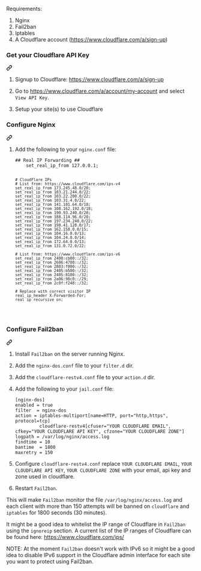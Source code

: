<p dir="auto">Requirements:</p>
<ol dir="auto">
<li>Nginx</li>
<li>Fail2ban</li>
<li>Iptables</li>
<li>A Cloudflare account (<a href="https://www.cloudflare.com/a/sign-up" rel="nofollow">https://www.cloudflare.com/a/sign-up</a>)</li>
</ol>

<div class="markdown-heading" dir="auto"><h3 tabindex="-1" class="heading-element" dir="auto">Get your Cloudflare API Key</h3><a id="user-content-get-your-cloudflare-api-key" class="anchor" aria-label="Permalink: Get your Cloudflare API Key" href="#get-your-cloudflare-api-key"><svg class="octicon octicon-link" viewBox="0 0 16 16" version="1.1" width="16" height="16" aria-hidden="true"><path d="m7.775 3.275 1.25-1.25a3.5 3.5 0 1 1 4.95 4.95l-2.5 2.5a3.5 3.5 0 0 1-4.95 0 .751.751 0 0 1 .018-1.042.751.751 0 0 1 1.042-.018 1.998 1.998 0 0 0 2.83 0l2.5-2.5a2.002 2.002 0 0 0-2.83-2.83l-1.25 1.25a.751.751 0 0 1-1.042-.018.751.751 0 0 1-.018-1.042Zm-4.69 9.64a1.998 1.998 0 0 0 2.83 0l1.25-1.25a.751.751 0 0 1 1.042.018.751.751 0 0 1 .018 1.042l-1.25 1.25a3.5 3.5 0 1 1-4.95-4.95l2.5-2.5a3.5 3.5 0 0 1 4.95 0 .751.751 0 0 1-.018 1.042.751.751 0 0 1-1.042.018 1.998 1.998 0 0 0-2.83 0l-2.5 2.5a1.998 1.998 0 0 0 0 2.83Z"></path></svg></a></div>
<ol dir="auto">
<li>
<p dir="auto">Signup to Cloudflare: <a href="https://www.cloudflare.com/a/sign-up" rel="nofollow">https://www.cloudflare.com/a/sign-up</a></p>
</li>
<li>
<p dir="auto">Go to <a href="https://www.cloudflare.com/a/account/my-account" rel="nofollow">https://www.cloudflare.com/a/account/my-account</a> and select <code>View API Key</code>.</p>
</li>
<li>
<p dir="auto">Setup your site(s) to use Cloudflare</p>
</li>
</ol>
<div class="markdown-heading" dir="auto"><h3 tabindex="-1" class="heading-element" dir="auto">Configure Nginx</h3><a id="user-content-configure-fail2ban" class="anchor" aria-label="Permalink: Configure Fail2ban" href="#configure-fail2ban"><svg class="octicon octicon-link" viewBox="0 0 16 16" version="1.1" width="16" height="16" aria-hidden="true"><path d="m7.775 3.275 1.25-1.25a3.5 3.5 0 1 1 4.95 4.95l-2.5 2.5a3.5 3.5 0 0 1-4.95 0 .751.751 0 0 1 .018-1.042.751.751 0 0 1 1.042-.018 1.998 1.998 0 0 0 2.83 0l2.5-2.5a2.002 2.002 0 0 0-2.83-2.83l-1.25 1.25a.751.751 0 0 1-1.042-.018.751.751 0 0 1-.018-1.042Zm-4.69 9.64a1.998 1.998 0 0 0 2.83 0l1.25-1.25a.751.751 0 0 1 1.042.018.751.751 0 0 1 .018 1.042l-1.25 1.25a3.5 3.5 0 1 1-4.95-4.95l2.5-2.5a3.5 3.5 0 0 1 4.95 0 .751.751 0 0 1-.018 1.042.751.751 0 0 1-1.042.018 1.998 1.998 0 0 0-2.83 0l-2.5 2.5a1.998 1.998 0 0 0 0 2.83Z"></path></svg></a></div>
<ol dir="auto">
<li>
<p dir="auto">Add the following to your <code>nginx.conf</code> file:</p>
<div class="snippet-clipboard-content notranslate position-relative overflow-auto" data-snippet-clipboard-copy-content="
    set_real_ip_from 127.0.0.1;
    set_real_ip_from 173.245.48.0/20;
    set_real_ip_from 103.21.244.0/22;
    set_real_ip_from 103.22.200.0/22;
    set_real_ip_from 103.31.4.0/22;
    set_real_ip_from 141.101.64.0/18;
    set_real_ip_from 108.162.192.0/18;
    set_real_ip_from 190.93.240.0/20;
    set_real_ip_from 188.114.96.0/20;
    set_real_ip_from 197.234.240.0/22;
    set_real_ip_from 198.41.128.0/17;
    set_real_ip_from 162.158.0.0/15;
    set_real_ip_from 104.16.0.0/13;
    set_real_ip_from 104.24.0.0/14;
    set_real_ip_from 172.64.0.0/13;
    set_real_ip_from 131.0.72.0/22;
    set_real_ip_from 2400:cb00::/32;
    set_real_ip_from 2606:4700::/32;
    set_real_ip_from 2803:f800::/32;
    set_real_ip_from 2405:b500::/32;
    set_real_ip_from 2405:8100::/32;
    set_real_ip_from 2a06:98c0::/29;
    set_real_ip_from 2c0f:f248::/32;
    real_ip_header X-Forwarded-For;
    #real_ip_header CF-Connecting-IP;
    real_ip_recursive on; ">
<pre class="notranslate"><code>## Real IP Forwarding ##
    set_real_ip_from 127.0.0.1;

    # CloudFlare IPs
    # List from: https://www.cloudflare.com/ips-v4
    set_real_ip_from 173.245.48.0/20;
    set_real_ip_from 103.21.244.0/22;
    set_real_ip_from 103.22.200.0/22;
    set_real_ip_from 103.31.4.0/22;
    set_real_ip_from 141.101.64.0/18;
    set_real_ip_from 108.162.192.0/18;
    set_real_ip_from 190.93.240.0/20;
    set_real_ip_from 188.114.96.0/20;
    set_real_ip_from 197.234.240.0/22;
    set_real_ip_from 198.41.128.0/17;
    set_real_ip_from 162.158.0.0/15;
    set_real_ip_from 104.16.0.0/13;
    set_real_ip_from 104.24.0.0/14;
    set_real_ip_from 172.64.0.0/13;
    set_real_ip_from 131.0.72.0/22;

    # List from: https://www.cloudflare.com/ips-v6
    set_real_ip_from 2400:cb00::/32;
    set_real_ip_from 2606:4700::/32;
    set_real_ip_from 2803:f800::/32;
    set_real_ip_from 2405:b500::/32;
    set_real_ip_from 2405:8100::/32;
    set_real_ip_from 2a06:98c0::/29;
    set_real_ip_from 2c0f:f248::/32;

    # Replace with correct visitor IP
    real_ip_header X-Forwarded-For;
    real_ip_recursive on;
</code></pre></div>
</li>
</ol>
<div class="markdown-heading" dir="auto"><h3 tabindex="-1" class="heading-element" dir="auto">Configure Fail2ban</h3><a id="user-content-configure-fail2ban" class="anchor" aria-label="Permalink: Configure Fail2ban" href="#configure-fail2ban"><svg class="octicon octicon-link" viewBox="0 0 16 16" version="1.1" width="16" height="16" aria-hidden="true"><path d="m7.775 3.275 1.25-1.25a3.5 3.5 0 1 1 4.95 4.95l-2.5 2.5a3.5 3.5 0 0 1-4.95 0 .751.751 0 0 1 .018-1.042.751.751 0 0 1 1.042-.018 1.998 1.998 0 0 0 2.83 0l2.5-2.5a2.002 2.002 0 0 0-2.83-2.83l-1.25 1.25a.751.751 0 0 1-1.042-.018.751.751 0 0 1-.018-1.042Zm-4.69 9.64a1.998 1.998 0 0 0 2.83 0l1.25-1.25a.751.751 0 0 1 1.042.018.751.751 0 0 1 .018 1.042l-1.25 1.25a3.5 3.5 0 1 1-4.95-4.95l2.5-2.5a3.5 3.5 0 0 1 4.95 0 .751.751 0 0 1-.018 1.042.751.751 0 0 1-1.042.018 1.998 1.998 0 0 0-2.83 0l-2.5 2.5a1.998 1.998 0 0 0 0 2.83Z"></path></svg></a></div>
<ol dir="auto">
<li>
<p dir="auto">Install <code>Fail2ban</code> on the server running Nginx.</p>
</li>
<li>
<p dir="auto">Add the <code>nginx-dos.conf</code> file to your <code>filter.d</code> dir.</p>
</li>
<li>
<p dir="auto">Add the <code>cloudflare-restv4.conf</code> file to your <code>action.d</code> dir.</p>
</li>
<li>
<p dir="auto">Add the following to your <code>jail.conf</code> file:</p>
<div class="snippet-clipboard-content notranslate position-relative overflow-auto" data-snippet-clipboard-copy-content="[nginx-dos]
enabled = true
filter  = nginx-dos
action = iptables-multiport[name=HTTP, port="http,https", protocol=tcp]
         cloudflare-restv4[cfuser="YOUR CLOUDFLARE EMAIL", cfkey="YOUR CLOUDFLARE API KEY", cfzone="YOUR CLOUDFLARE ZONE"]
logpath = /var/log/nginx/access.log
findtime = 10
bantime  = 1800
maxretry = 20">
<pre class="notranslate"><code>[nginx-dos]
enabled = true
filter  = nginx-dos
action = iptables-multiport[name=HTTP, port="http,https", protocol=tcp]
         cloudflare-restv4[cfuser="YOUR CLOUDFLARE EMAIL", cfkey="YOUR CLOUDFLARE API KEY", cfzone="YOUR CLOUDFLARE ZONE"]
logpath = /var/log/nginx/access.log
findtime = 10
bantime  = 1800
maxretry = 150
</code></pre></div>
  </li>
<li>
<p dir="auto">Configure <code>cloudflare-restv4.conf</code> replace <code>YOUR CLOUDFLARE EMAIL</code>, <code>YOUR CLOUDFLARE API KEY</code>, <code>YOUR CLOUDFLARE ZONE</code> with your email, api key and zone used in cloudflare.</p>
</li>
<li>
<p dir="auto">Restart <code>Fail2ban</code>.</p>
</li>
</ol>
<p dir="auto">This will make <code>Fail2ban</code> monitor the file <code>/var/log/nginx/access.log</code> and each client with more than 150 attempts will be banned on <code>cloudflare</code> and <code>iptables</code> for 1800 seconds (30 minutes).</p>
<p dir="auto">It might be a good idea to whitelist the IP range of Cloudflare in <code>Fail2ban</code> using the <code>ignoreip</code> section. A current list of the IP ranges of Cloudflare can be found here: <a href="https://www.cloudflare.com/ips/" rel="nofollow">https://www.cloudflare.com/ips/</a></p>
<p dir="auto">NOTE: At the moment <code>Fail2ban</code> doesn't work with IPv6 so it might be a good idea to disable IPv6 support in the Cloudflare admin interface for each site you want to protect using Fail2ban.</p>
